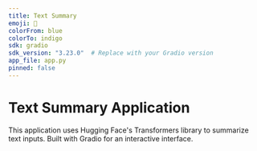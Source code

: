 ```yaml
---
title: Text Summary
emoji: 📄
colorFrom: blue
colorTo: indigo
sdk: gradio
sdk_version: "3.23.0"  # Replace with your Gradio version
app_file: app.py
pinned: false
---
```


# Text Summary Application

This application uses Hugging Face's Transformers library to summarize text inputs. Built with Gradio for an interactive interface.
